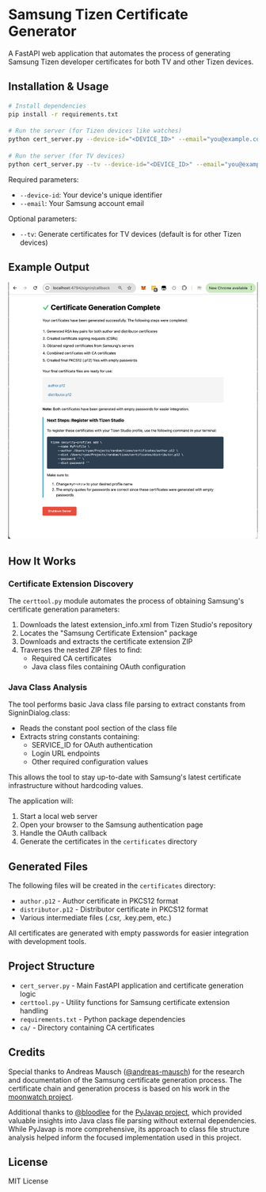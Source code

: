 # Samsung Tizen Certificate Generator

A FastAPI web application that automates the process of generating Samsung Tizen developer certificates for both TV and other Tizen devices.

## Installation & Usage

```bash
# Install dependencies
pip install -r requirements.txt

# Run the server (for Tizen devices like watches)
python cert_server.py --device-id="<DEVICE_ID>" --email="you@example.com"

# Run the server (for TV devices)
python cert_server.py --tv --device-id="<DEVICE_ID>" --email="you@example.com"
```

Required parameters:

- `--device-id`: Your device's unique identifier
- `--email`: Your Samsung account email

Optional parameters:

- `--tv`: Generate certificates for TV devices (default is for other Tizen devices)

## Example Output

![Certificate Generation Complete](result.png)

## How It Works

### Certificate Extension Discovery

The `certtool.py` module automates the process of obtaining Samsung's certificate generation parameters:

1. Downloads the latest extension_info.xml from Tizen Studio's repository
2. Locates the "Samsung Certificate Extension" package
3. Downloads and extracts the certificate extension ZIP
4. Traverses the nested ZIP files to find:
   - Required CA certificates
   - Java class files containing OAuth configuration

### Java Class Analysis

The tool performs basic Java class file parsing to extract constants from SigninDialog.class:

- Reads the constant pool section of the class file
- Extracts string constants containing:
  - SERVICE_ID for OAuth authentication
  - Login URL endpoints
  - Other required configuration values

This allows the tool to stay up-to-date with Samsung's latest certificate infrastructure without hardcoding values.

The application will:

1. Start a local web server
2. Open your browser to the Samsung authentication page
3. Handle the OAuth callback
4. Generate the certificates in the `certificates` directory

## Generated Files

The following files will be created in the `certificates` directory:

- `author.p12` - Author certificate in PKCS12 format
- `distributor.p12` - Distributor certificate in PKCS12 format
- Various intermediate files (.csr, .key.pem, etc.)

All certificates are generated with empty passwords for easier integration with development tools.

## Project Structure

- `cert_server.py` - Main FastAPI application and certificate generation logic
- `certtool.py` - Utility functions for Samsung certificate extension handling
- `requirements.txt` - Python package dependencies
- `ca/` - Directory containing CA certificates

## Credits

Special thanks to Andreas Mausch ([@andreas-mausch](https://github.com/andreas-mausch)) for the research and documentation of the Samsung certificate generation process. The certificate chain and generation process is based on his work in the [moonwatch project](https://gitlab.com/andreas-mausch/moonwatch/-/blob/master/certificates/CreateSamsungCertificate.md).

Additional thanks to [@bloodlee](https://github.com/bloodlee) for the [PyJavap project](https://github.com/bloodlee/PyJavap), which provided valuable insights into Java class file parsing without external dependencies. While PyJavap is more comprehensive, its approach to class file structure analysis helped inform the focused implementation used in this project.

## License

MIT License
